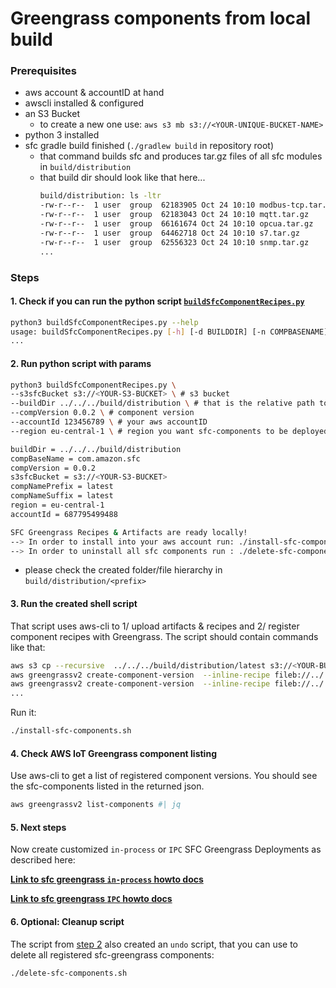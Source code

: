 Greengrass components from local build
======================================

### Prerequisites
- aws account & accountID at hand
- awscli installed & configured
- an S3 Bucket
    - to create a new one use: `aws s3 mb s3://<YOUR-UNIQUE-BUCKET-NAME>`
- python 3 installed
- sfc gradle build finished (`./gradlew build` in repository root)
    - that command builds sfc and produces tar.gz files of all sfc modules in `build/distribution`
    - that build dir should look like that here...
        ```sh
        build/distribution: ls -ltr
        -rw-r--r--  1 user  group  62183905 Oct 24 10:10 modbus-tcp.tar.gz
        -rw-r--r--  1 user  group  62183043 Oct 24 10:10 mqtt.tar.gz
        -rw-r--r--  1 user  group  66161674 Oct 24 10:10 opcua.tar.gz
        -rw-r--r--  1 user  group  64462718 Oct 24 10:10 s7.tar.gz
        -rw-r--r--  1 user  group  62556323 Oct 24 10:10 snmp.tar.gz
        ...
        ```

### Steps

#### 1. Check if you can run the python script [`buildSfcComponentRecipes.py`](buildSfcComponentRecipes.py)

```sh
python3 buildSfcComponentRecipes.py --help
usage: buildSfcComponentRecipes.py [-h] [-d BUILDDIR] [-n COMPBASENAME] [-v COMPVERSION] [-b S3SFCBUCKET] [-p COMPNAMEPREFIX] [-s COMPNAMESUFFIX] [-r REGION] [-a ACCOUNTID]
...
```

#### 2. Run python script with params

```sh
python3 buildSfcComponentRecipes.py \
--s3sfcBucket s3://<YOUR-S3-BUCKET> \ # s3 bucket
--buildDir ../../../build/distribution \ # that is the relative path to the `build/distribution` directory
--compVersion 0.0.2 \ # component version
--accountId 123456789 \ # your aws accountID
--region eu-central-1 \ # region you want sfc-components to be deployed

buildDir = ../../../build/distribution
compBaseName = com.amazon.sfc
compVersion = 0.0.2
s3sfcBucket = s3://<YOUR-S3-BUCKET>
compNamePrefix = latest
compNameSuffix = latest
region = eu-central-1
accountId = 687795499488

SFC Greengrass Recipes & Artifacts are ready locally!
--> In order to install into your aws account run: ./install-sfc-components.sh
--> In order to uninstall all sfc components run : ./delete-sfc-components.sh
```

- please check the created folder/file hierarchy in `build/distribution/<prefix>`

#### 3. Run the created shell script

That script uses aws-cli to 1/ upload artifacts & recipes and 2/ register component recipes with Greengrass. The script should contain commands like that:

```sh
aws s3 cp --recursive  ../../../build/distribution/latest s3://<YOUR-BUCKET>/latest --region eu-central-1
aws greengrassv2 create-component-version  --inline-recipe fileb://../../../build/distribution/latest/recipes/com.amazon.sfc.aws-iot-analytics-target-0.0.2.json --region eu-central-1
aws greengrassv2 create-component-version  --inline-recipe fileb://../../../build/distribution/latest/recipes/com.amazon.sfc.file-target-0.0.2.json --region eu-central-1
...
```

Run it:

```sh
./install-sfc-components.sh
```

#### 4. Check AWS IoT Greengrass component listing

Use aws-cli to get a list of registered component versions. You should see the sfc-components listed in the returned json.

```sh
aws greengrassv2 list-components #| jq
```

#### 5. Next steps
Now create customized `in-process` or `IPC` SFC Greengrass Deployments as described here:

[**Link to sfc greengrass `in-process` howto docs**](../../../docs/greengrass-in-process/README.md)

[**Link to sfc greengrass `IPC` howto docs**](../../../docs/greengrass-ipc/README.md)


#### 6. Optional: Cleanup script
The script from [step 2](#2-run-python-script-with-params) also created an `undo` script, that you can use to delete all registered sfc-greengrass components:

```sh
./delete-sfc-components.sh
``` 
